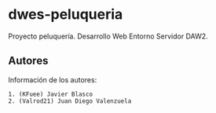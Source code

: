 # dwes-peluqueria

Proyecto peluquería. Desarrollo Web Entorno Servidor DAW2.

## Autores

Información de los autores:

    1. (KFuee) Javier Blasco
    2. (Valrod21) Juan Diego Valenzuela
